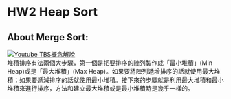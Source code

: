 
# HW2 Heap Sort
## About Merge Sort:
[![Youtube TBS概念解說](http://img.youtube.com/vi/YOUTUBE影片ID放在這裡/0.jpg)](https://www.youtube.com/watch?v=JSmFZMJURug)<br>
堆積排序有法兩個大步驟，第一個是把要排序的陣列製作成「最小堆積」(Min Heap)或是「最大堆積」(Max Heap)。如果要將陣列遞增排序的話就使用最大堆積；如果要遞減排序的話就使用最小堆積。接下來的步驟就是利用最大堆積和最小堆積來進行排序，方法和建立最大堆積或是最小堆積時是幾乎一樣的。
